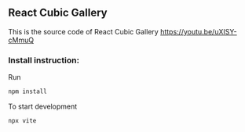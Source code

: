 
## React Cubic Gallery

This is the source code of React Cubic Gallery
https://youtu.be/uXISY-cMmuQ

### Install instruction:

Run
```sh
npm install
```

To start development

```sh
npx vite
```
